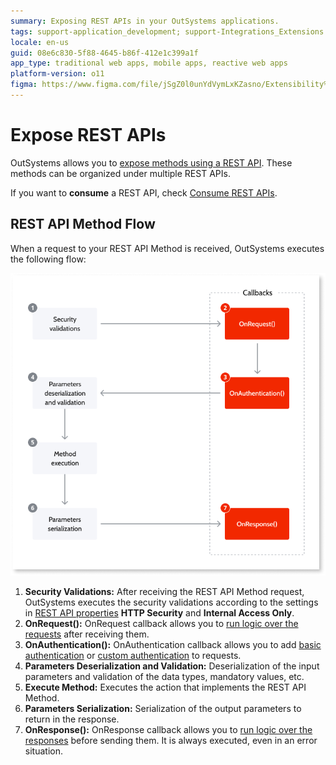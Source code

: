 ```yaml
---
summary: Exposing REST APIs in your OutSystems applications.
tags: support-application_development; support-Integrations_Extensions
locale: en-us
guid: 08e6c830-5f88-4645-b86f-412e1c399a1f
app_type: traditional web apps, mobile apps, reactive web apps
platform-version: o11
figma: https://www.figma.com/file/jSgZ0l0unYdVymLxKZasno/Extensibility%20and%20Integration?node-id=410:100
---
```


# Expose REST APIs

OutSystems allows you to [expose methods using a REST API](<expose-a-rest-api.md>). These methods can be organized under multiple REST APIs.

<div class="info" markdown="1">

If you want to **consume** a REST API, check [Consume REST APIs](../consume-rest-apis/intro.md).

</div>


## REST API Method Flow

When a request to your REST API Method is received, OutSystems executes the following flow:

![](images/rest-expose-method-flow-diag.png)

1. **Security Validations:** After receiving the REST API Method request, OutSystems executes the security validations according to the settings in [REST API properties](../../../ref/lang/auto/servicestudio-plugin-restservice-restservice.md) **HTTP Security** and **Internal Access Only**. 
1. **OnRequest():** OnRequest callback allows you to [run logic over the requests](<preprocess-rest-api-requests.md>) after receiving them. 
1. **OnAuthentication():** OnAuthentication callback allows you to add [basic authentication](<add-basic-authentication-to-an-exposed-rest-api.md>) or [custom authentication](<add-custom-authentication-to-an-exposed-rest-api.md>) to requests. 
1. **Parameters Deserialization and Validation:** Deserialization of the input parameters and validation of the data types, mandatory values, etc. 
1. **Execute Method:** Executes the action that implements the REST API Method. 
1. **Parameters Serialization:** Serialization of the output parameters to return in the response. 
1. **OnResponse():** OnResponse callback allows you to [run logic over the responses](<customize-rest-api-responses.md>) before sending them. It is always executed, even in an error situation. 
